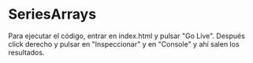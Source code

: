 # SeriesArrays

Para ejecutar el código, entrar en index.html y pulsar "Go Live". Después click derecho y pulsar en "Inspeccionar" y en "Console" y ahí salen los resultados.
